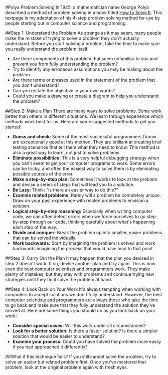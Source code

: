 #Polya Problem Solving
In 1945, a mathematician name George Polya described a method of problem solving in a book titled [How to Solve It](http://en.wikipedia.org/wiki/How_to_Solve_It). This textpage is my adaptation of his 4-step problem solving method for use by people starting out in computer science and programming.

##Step 1: Understand the Problem
As strange as it may seem, many people make the mistake of trying to solve a problem they don't actually understand. Before you start solving a problem, take the time to make sure you really understand the problem itself.

* Are there components of this problem that seem unfamiliar to you and prevent you from fully understanding the problem?
* Try to identify any erroneous assumptions you may be making about the problem.
* Are there terms or phrases used in the statement of the problem that you don't understand?
* Can you restate the objective in your own words?
* Could you make a drawing or create a diagram to help you understand the problem?

##Step 2: Make a Plan
There are many ways to solve problems. Some work better than others in different situations. We learn through experience which methods work best for us. Here are some suggested methods to get you started:

* **Guess and check:** Some of the most successful programmers I know are exceptionally good at this method. They are brilliant at creating brief testing scenarios that tell them what they need to know. This method is also a great way to learn, not just to solve problems.
* **Eliminate possibilities:** This is a very helpful debugging strategy when you can't seem to get your computer programs to work. Some errors can be tricky, and often the easiest way to solve them is by eliminating possible sources of the error.
* **Make a step-by-step plan:** Sometimes it works to look at the problem and devise a series of steps that will lead you to a solution.
* **Be Lazy:** Think: "Is there an easier way to do this?"
* **Examine related problems:** Rarely will a problem be completely unique. Draw on your past experience with related problems to envision a solution.
* **Logical step-by-step reasoning:** Especially when writing computer code, we can often detect errors when we force ourselves to go step-by-step through our code, thinking carefully about what's happening each step of the way.
* **Divide and conquer:** Break the problem up into smaller, easier problems that can be solved individually.
* **Work backwards:** Start by imagining the problem is solved and work backwards imagining the process that would have lead to that point.

##Step 3: Carry Out the Plan
It may happen that the plan you devised in step 2 doesn't work. If so, devise another plan and try again. This is how even the best computer scientists and programmers work. They make plenty of mistakes, but they stay with problems and continue trying new strategies until they final solve the problem at hand.

##Step 4: Look Back on Your Work
It's always tempting when working with computers to accept solutions we don't fully understand. However, the best computer scientists and programmers are always those who take the time to go back and make sure that they fully understand the solution they've arrived at. Here are some things you should do as you look back on your work:

* **Consider special cases:** Will this work under all circumstances?
* **Look for a better solution:** Is there a faster solution? Is there a simpler solution that would be easier to understand?
* **Examine your process:** Could you have solved the problem more easily if you had approached it differently?

##What if this technique fails?
If you still cannot solve the problem, try to solve an easier but related problem first. Once you've mastered that problem, look at the original problem again with fresh eyes.
